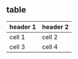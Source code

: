 ## table
| header 1 | header 2 |
| -------- | -------- |
| cell 1   | cell 2   |
| cell 3   | cell 4   |
